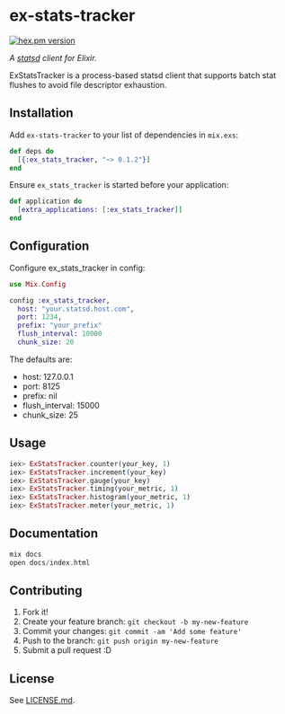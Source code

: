 # ex-stats-tracker

[![hex.pm version](https://img.shields.io/hexpm/v/ex_stats_tracker.svg)](https://hex.pm/packages/ex_stats_tracker)

_A [statsd](http://github.com/postmates/statsd) client for Elixir._

ExStatsTracker is a process-based statsd client that supports batch stat flushes to avoid file descriptor exhaustion.

## Installation

Add `ex-stats-tracker` to your list of dependencies in `mix.exs`:

```elixir
def deps do
  [{:ex_stats_tracker, "~> 0.1.2"}]
end
```

Ensure `ex_stats_tracker` is started before your application:

```elixir
def application do
  [extra_applications: [:ex_stats_tracker]]
end
```

## Configuration

Configure ex_stats_tracker in config:

```elixir
use Mix.Config

config :ex_stats_tracker,
  host: "your.statsd.host.com",
  port: 1234,
  prefix: "your_prefix"
  flush_interval: 10000
  chunk_size: 20
```

The defaults are:

* host: 127.0.0.1
* port: 8125
* prefix: nil
* flush_interval: 15000
* chunk_size: 25

## Usage

```elixir
iex> ExStatsTracker.counter(your_key, 1)
iex> ExStatsTracker.increment(your_key)
iex> ExStatsTracker.gauge(your_key)
iex> ExStatsTracker.timing(your_metric, 1)
iex> ExStatsTracker.histogram(your_metric, 1)
iex> ExStatsTracker.meter(your_metric, 1)
```

## Documentation

```elixir
mix docs
open docs/index.html
```

## Contributing

1. Fork it!
2. Create your feature branch: `git checkout -b my-new-feature`
3. Commit your changes: `git commit -am 'Add some feature'`
4. Push to the branch: `git push origin my-new-feature`
5. Submit a pull request :D


## License

See [LICENSE.md](LICENSE.md).
